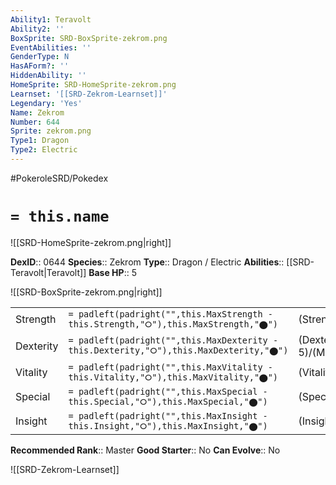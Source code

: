 ```yaml
---
Ability1: Teravolt
Ability2: ''
BoxSprite: SRD-BoxSprite-zekrom.png
EventAbilities: ''
GenderType: N
HasAForm?: ''
HiddenAbility: ''
HomeSprite: SRD-HomeSprite-zekrom.png
Learnset: '[[SRD-Zekrom-Learnset]]'
Legendary: 'Yes'
Name: Zekrom
Number: 644
Sprite: zekrom.png
Type1: Dragon
Type2: Electric
---
```


#PokeroleSRD/Pokedex

# `= this.name`

![[SRD-HomeSprite-zekrom.png|right]]

**DexID**:: 0644
**Species**:: Zekrom
**Type**:: Dragon / Electric
**Abilities**:: [[SRD-Teravolt|Teravolt]]
**Base HP**:: 5

![[SRD-BoxSprite-zekrom.png|right]]

|           |                                                                                        |                                          |
| --------- | -------------------------------------------------------------------------------------- | ---------------------------------------- |
| Strength  | `= padleft(padright("",this.MaxStrength - this.Strength,"⭘"),this.MaxStrength,"⬤")`    | (Strength::8)/(MaxStrength::8)   |
| Dexterity | `= padleft(padright("",this.MaxDexterity - this.Dexterity,"⭘"),this.MaxDexterity,"⬤")` | (Dexterity:: 5)/(MaxDexterity::5) |
| Vitality  | `= padleft(padright("",this.MaxVitality - this.Vitality,"⭘"),this.MaxVitality,"⬤")`    | (Vitality::7)/(MaxVitality::7)   |
| Special   | `= padleft(padright("",this.MaxSpecial - this.Special,"⭘"),this.MaxSpecial,"⬤")`       | (Special::7)/(MaxSpecial::7)     |
| Insight   | `= padleft(padright("",this.MaxInsight - this.Insight,"⭘"),this.MaxInsight,"⬤")`       | (Insight::6)/(MaxInsight::6)     |

**Recommended Rank**:: Master
**Good Starter**:: No
**Can Evolve**:: No

![[SRD-Zekrom-Learnset]]